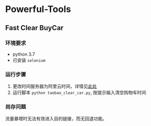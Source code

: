 # Powerful-Tools
## Fast Clear BuyCar
### 环境要求
- python 3.7
- 已安装 `selenium`
### 运行步骤
1. 更改时间服务器为阿里云时间，详情见[此处](https://blog.csdn.net/qq_50357123/article/details/111138072)
2. 运行脚本 `python taobao_clear_car.py`, 按提示输入清空购物车时间
### 尚存问题
流量暴增时无法有效进入目的链接，而无回退功能。
